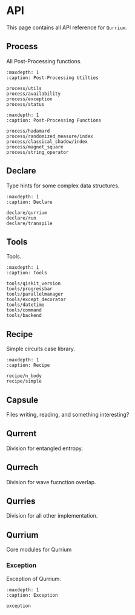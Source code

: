 # API

This page contains all API reference for `Qurrium`.

## Process

All Post-Processing functions.

```{toctree}
:maxdepth: 1
:caption: Post-Processing Utilties

process/utils
process/availability
process/exception
process/status

```

```{toctree}
:maxdepth: 1
:caption: Post-Processing Functions

process/hadamard
process/randomized_measure/index
process/classical_shadow/index
process/magnet_square
process/string_operator

```

## Declare

Type hints for some complex data structures.

```{toctree}
:maxdepth: 1
:caption: Declare

declare/qurrium
declare/run
declare/transpile

```

## Tools

Tools.

```{toctree}
:maxdepth: 1
:caption: Tools

tools/qiskit_version
tools/progressbar
tools/parallelmanager
tools/except_decorator
tools/datetime
tools/command
tools/backend

```

## Recipe

Simple circuits case library.

```{toctree}
:maxdepth: 1
:caption: Recipe

recipe/n_body
recipe/simple

```

## Capsule

Files writing, reading, and something interesting?

<!-- ```{eval-rst}
.. automodule:: qurry.capsule
:members:
``` -->

## Qurrent

Division for entangled entropy.

<!-- ```{eval-rst}
.. automodule:: qurry.qurrent
:members:
``` -->

## Qurrech

Division for wave fucnction overlap.

<!-- ```{eval-rst}
.. automodule:: qurry.qurrech
:members:
``` -->

## Qurries

Division for all other implementation.

<!-- ```{eval-rst}
.. automodule:: qurry.qurries
:members:
``` -->

## Qurrium

Core modules for Qurrium

<!-- ```{eval-rst}
.. automodule:: qurry.qurrium
:members:
``` -->

### Exception

Exception of Qurrium.

```{toctree}
:maxdepth: 1
:caption: Exception

exception

```
